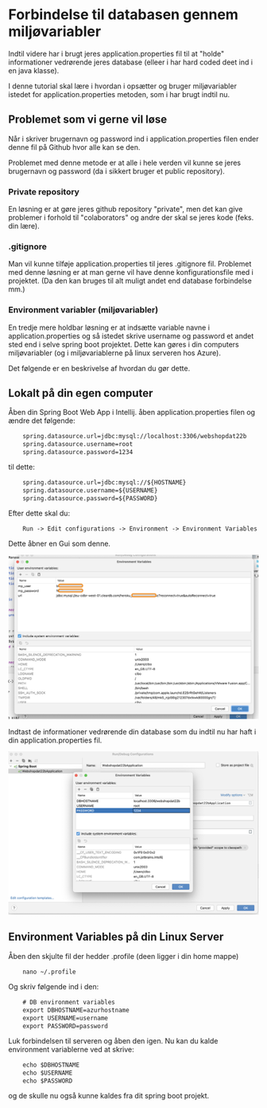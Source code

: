 <!-- JS use if these pages are used as githubpages. can be deleted if used elsewhere -->
<script src="https://code.jquery.com/jquery-3.2.1.min.js"></script>
<script src="../script.js"></script> 

# Forbindelse til databasen gennem miljøvariabler
Indtil videre har i brugt jeres application.properties fil til at "holde" informationer vedrørende jeres database (elleer i har hard coded deet ind i en java klasse).

I denne tutorial skal lære i hvordan i opsætter og bruger miljøvariabler istedet for application.properties metoden, som i har brugt indtil nu. 

## Problemet som vi gerne vil løse 
Når i skriver brugernavn og password ind i application.properties filen ender denne fil på Github hvor alle kan se den. 

Problemet med denne metode er at alle i hele verden vil kunne se jeres brugernavn og password (da i sikkert bruger et public repository).    

### Private repository
En løsning er at gøre jeres github repository "private", men det kan give problemer i forhold til "colaborators" og andre der skal se jeres kode (feks. din lære).     

### .gitignore
Man vil kunne tilføje application.properties til jeres .gitignore fil. Problemet med denne løsning er at man gerne vil have denne konfigurationsfile med i projektet. (Da den kan bruges til alt muligt andet end database forbindelse mm.)

### Environment variabler (miljøvariabler)
En tredje mere holdbar løsning er at indsætte variable navne i application.properties og så istedet skrive username og password et andet sted end i selve spring boot projektet. Dette kan gøres i din computers miljøvariabler (og i miljøvariablerne på linux serveren hos Azure).

Det følgende er en beskrivelse af hvordan du gør dette. 

## Lokalt på din egen computer

Åben din Spring Boot Web App i Intellij. åben application.properties filen og ændre det følgende:

```
    spring.datasource.url=jdbc:mysql://localhost:3306/webshopdat22b
    spring.datasource.username=root
    spring.datasource.password=1234
```
til dette:

```
    spring.datasource.url=jdbc:mysql://${HOSTNAME}
    spring.datasource.username=${USERNAME}
    spring.datasource.password=${PASSWORD}
```
Efter dette skal du:

````
	Run -> Edit configurations -> Environment -> Environment Variables
```` 
Dette åbner en Gui som denne.    

![](../img/env_1.png)

Indtast de informationer vedrørende din database som du indtil nu har haft i din application.properties fil.     

![](../img/env_2.png)


## Environment Variables på din Linux Server
Åben den skjulte fil der hedder .profile (deen ligger i din home mappe)

```
    nano ~/.profile
```

Og skriv følgende ind i den:

```
    # DB environment variables
    export DBHOSTNAME=azurhostname
    export USERNAME=username
    export PASSWORD=password
```
Luk forbindelsen til serveren og åben den igen. Nu kan du kalde environment variablerne ved at skrive:

```
    echo $DBHOSTNAME
    echo $USERNAME
    echo $PASSWORD
```

og de skulle nu også kunne kaldes fra dit spring boot projekt.




<!--
### Ændring af DBManager fil
I din DBManager.java fil skal du ændre følgende kode.

Denne kodestump skal du slette:

````
	 try (InputStream input = new FileInputStream("src/main/resources/application.properties")) {
            Properties properties = new Properties();
            properties.load(input);
            url = properties.getProperty("url");
            user = properties.getProperty("user");
            password = properties.getProperty("password");
        } catch (IOException ex) {
            ex.printStackTrace();
        }
````

Og herefter ændre det til dette:    


````
	url = System.getenv("url"); 
        user = System.getenv("mp_user"); 
        password = System.getenv("mp_password"); 

````

Du kan se de 2 forskellige versioner af DBManager.java her:

* [Gammel version](https://github.com/techkea/movie-project/blob/appplication_propeties_version/src/main/java/dk/clbo/repository/dbconnect/DBManager.java)
* [Ny Version](https://github.com/techkea/movie-project/blob/master/src/main/java/dk/clbo/repository/dbconnect/DBManager.java)


## Environment Variables på Heroku

På Heroku under din apps adminpanel klik på:

````
	Settings -> Reveal Config Vars
````
Dette åbner dette vindue:

![](../img/herokuconfigvars.png)

Udfyld felterne på samme måde som på din lokale computer.

Thats it!
-->

